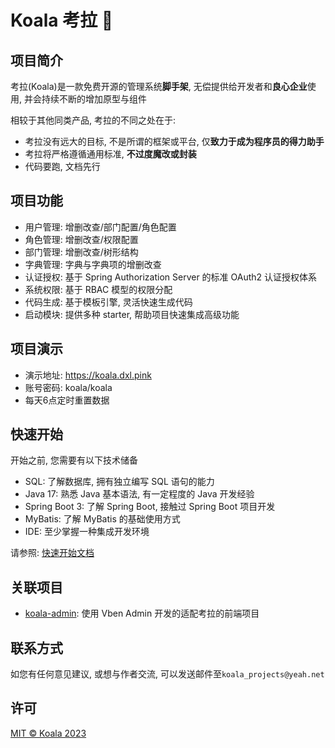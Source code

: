 # Koala 考拉 :koala:

## 项目简介

考拉(Koala)是一款免费开源的管理系统**脚手架**, 无偿提供给开发者和**良心企业**使用, 并会持续不断的增加原型与组件

相较于其他同类产品, 考拉的不同之处在于:

- 考拉没有远大的目标, 不是所谓的框架或平台, 仅**致力于成为程序员的得力助手**
- 考拉将严格遵循通用标准, **不过度魔改或封装**
- 代码要跑, 文档先行

## 项目功能

- 用户管理: 增删改查/部门配置/角色配置
- 角色管理: 增删改查/权限配置
- 部门管理: 增删改查/树形结构
- 字典管理: 字典与字典项的增删改查
- 认证授权: 基于 Spring Authorization Server 的标准 OAuth2 认证授权体系
- 系统权限: 基于 RBAC 模型的权限分配
- 代码生成: 基于模板引擎, 灵活快速生成代码
- 启动模块: 提供多种 starter, 帮助项目快速集成高级功能

## 项目演示

- 演示地址: https://koala.dxl.pink
- 账号密码: koala/koala
- 每天6点定时重置数据

## 快速开始

开始之前, 您需要有以下技术储备

- SQL: 了解数据库, 拥有独立编写 SQL 语句的能力
- Java 17: 熟悉 Java 基本语法, 有一定程度的 Java 开发经验
- Spring Boot 3: 了解 Spring Boot, 接触过 Spring Boot 项目开发
- MyBatis: 了解 MyBatis 的基础使用方式
- IDE: 至少掌握一种集成开发环境

请参照: [快速开始文档](docs/guide/getting-started.md)

## 关联项目

- [koala-admin](https://github.com/koala-projects/koala-admin): 使用 Vben Admin 开发的适配考拉的前端项目

## 联系方式

如您有任何意见建议, 或想与作者交流, 可以发送邮件至`koala_projects@yeah.net`

## 许可

[MIT © Koala 2023](./LICENSE)